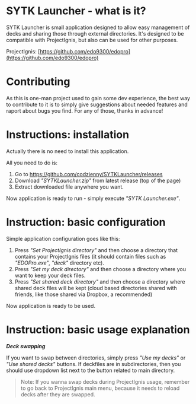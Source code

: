 # SYTK Launcher - what is it?

SYTK Launcher is small application designed to allow easy management of decks and sharing those through external directories.  It's designed to be compatible with ProjectIgnis, but also can be used for other purposes.

ProjectIgnis: [https://github.com/edo9300/edopro](https://github.com/edo9300/edopro)


# Contributing

As this is one-man project used to gain some dev experience, the best way to contribute to it is to simply give suggestions about needed features and raport about bugs you find. For any of those, thanks in advance!


# Instructions: installation

Actually there is no need to install this application.

All you need to do is:
1. Go to https://github.com/codzienny/SYTKLauncher/releases
2. Download *"SYTKLauncher.zip"* from latest release (top of the page)
3. Extract downloaded file anywhere you want.

Now application is ready to run - simply execute *"SYTK Launcher.exe"*.

# Instruction: basic configuration

Simple application configuration goes like this:
1. Press *"Set ProjectIgnis directory"* and then choose a directory that contains your ProjectIgnis files (it should contain files such as *"EDOPro.exe*", *"deck"* directory etc).
2. Press *"Set my deck directory"* and then choose a directory where you want to keep your deck files.
3. Press *"Set shared deck directory"* and then choose a directory where shared deck files will be kept (cloud based directories shared with friends, like those shared via Dropbox, a recommended)

Now application is ready to be used.

# Instruction: basic usage explanation

***Deck swapping***

If you want to swap between directories, simply press *"Use my decks"* or *"Use shared decks"* buttons. If deckfiles are in subdirectories, then you should use dropdown list next to the button related to main directory.

> Note: If you wanna swap decks during ProjectIgnis usage, remember to go back to ProjectIgnis main menu, because it needs to reload decks after they are swapped.
